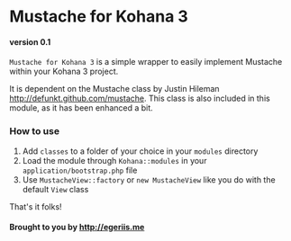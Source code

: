 # Mustache for Kohana 3
#### version 0.1

`Mustache for Kohana 3` is a simple wrapper to easily implement Mustache within your Kohana 3 project. 

It is dependent on the Mustache class by Justin Hileman <http://defunkt.github.com/mustache>. This class is also included in this module, as it has been enhanced a bit.

### How to use

1. Add `classes` to a folder of your choice in your `modules` directory
2. Load the module through `Kohana::modules` in your `application/bootstrap.php` file
3. Use `MustacheView::factory` or `new MustacheView` like you do with the default `View` class

That's it folks!

#### Brought to you by <http://egeriis.me>